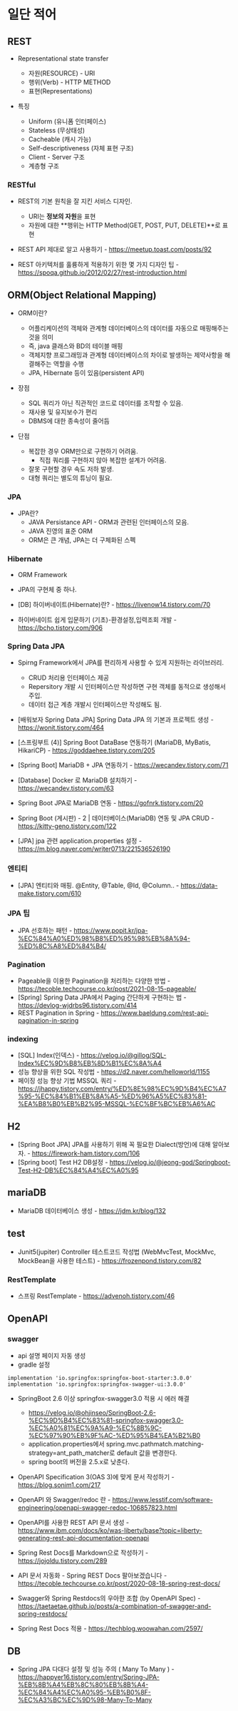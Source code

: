 # 일단 적어

## REST

- Representational state transfer

  - 자원(RESOURCE) - URI
  - 행위(Verb) - HTTP METHOD
  - 표현(Representations)

- 특징
  - Uniform (유니폼 인터페이스)
  - Stateless (무상태성)
  - Cacheable (캐시 가능)
  - Self-descriptiveness (자체 표현 구조)
  - Client - Server 구조
  - 계층형 구조

### RESTful

- REST의 기본 원칙을 잘 지킨 서비스 디자인.

  - URI는 **정보의 자원**을 표현
  - 자원에 대한 **행위는 HTTP Method(GET, POST, PUT, DELETE)**로 표현

- REST API 제대로 알고 사용하기 - <https://meetup.toast.com/posts/92>

- REST 아키텍처를 훌륭하게 적용하기 위한 몇 가지 디자인 팁 - <https://spoqa.github.io/2012/02/27/rest-introduction.html>

## ORM(Object Relational Mapping)

- ORM이란?

  - 어플리케이션의 객체와 관계형 데이터베이스의 데이터를 자동으로 매핑해주는 것을 의미
  - 즉, java 클래스와 BD의 테이블 매핑
  - 객체지향 프로그래밍과 관계형 데이터베이스의 차이로 발생하는 제약사항을 해결해주는 역할을 수행
  - JPA, Hibernate 등이 있음(persistent API)

- 장점

  - SQL 쿼리가 아닌 직관적인 코드로 데이터를 조작할 수 있음.
  - 재사용 및 유지보수가 편리
  - DBMS에 대한 종속성이 줄어듬

- 단점

  - 복잡한 경우 ORM만으로 구현하기 어려움.
    - 직접 쿼리를 구현하지 않아 복잡한 설계가 어려움.
  - 잘못 구현할 경우 속도 저하 발생.
  - 대형 쿼리는 별도의 튜닝이 필요.

### JPA

- JPA란?
  - JAVA Persistance API - ORM과 관련된 인터페이스의 모음.
  - JAVA 진영의 표준 ORM
  - ORM은 큰 개념, JPA는 더 구체화된 스펙

### Hibernate

- ORM Framework
- JPA의 구현체 중 하나.

- [DB] 하이버네이트(Hibernate)란? - <https://livenow14.tistory.com/70>
- 하이버네이트 쉽게 입문하기 (기초)-환경설정,입력조회 개발 - <https://bcho.tistory.com/906>

### Spring Data JPA

- Spirng Framework에서 JPA를 편리하게 사용할 수 있게 지원하는 라이브러리.

  - CRUD 처리용 인터페이스 제공
  - Repersitory 개발 시 인터페이스만 작성하면 구현 객체를 동적으로 생성해서 주입.
  - 데이터 접근 계층 개발시 인터페이스만 작성해도 됨.

- [배워보자 Spring Data JPA] Spring Data JPA 의 기본과 프로젝트 생성 - <https://wonit.tistory.com/464>
- [스프링부트 (4)] Spring Boot DataBase 연동하기 (MariaDB, MyBatis, HikariCP) - <https://goddaehee.tistory.com/205>
- [Spring Boot] MariaDB + JPA 연동하기 - <https://wecandev.tistory.com/71>
- [Database] Docker 로 MariaDB 설치하기 - <https://wecandev.tistory.com/63>
- Spring Boot JPA로 MariaDB 연동 - <https://gofnrk.tistory.com/20>
- Spring Boot (게시판) - 2 | 데이터베이스(MariaDB) 연동 및 JPA CRUD - <https://kitty-geno.tistory.com/122>
- [JPA] jpa 관련 application.properties 설정 - <https://m.blog.naver.com/writer0713/221536526190>

### 엔티티

- [JPA] 엔티티와 매핑. @Entity, @Table, @Id, @Column.. - <https://data-make.tistory.com/610>

### JPA 팁

- JPA 선호하는 패턴 - <https://www.popit.kr/jpa-%EC%84%A0%ED%98%B8%ED%95%98%EB%8A%94-%ED%8C%A8%ED%84%B4/>

### Pagination

- Pageable을 이용한 Pagination을 처리하는 다양한 방법 - <https://tecoble.techcourse.co.kr/post/2021-08-15-pageable/>
- [Spring] Spring Data JPA에서 Paging 간단하게 구현하는 법 - <https://devlog-wjdrbs96.tistory.com/414>
- REST Pagination in Spring - <https://www.baeldung.com/rest-api-pagination-in-spring>

### indexing

- [SQL] Index(인덱스) - <https://velog.io/@gillog/SQL-Index%EC%9D%B8%EB%8D%B1%EC%8A%A4>
- 성능 향상을 위한 SQL 작성법 - <https://d2.naver.com/helloworld/1155>
- 페이징 성능 향상 기법 MSSQL 쿼리 - <https://jhappy.tistory.com/entry/%ED%8E%98%EC%9D%B4%EC%A7%95-%EC%84%B1%EB%8A%A5-%ED%96%A5%EC%83%81-%EA%B8%B0%EB%B2%95-MSSQL-%EC%BF%BC%EB%A6%AC>

## H2

- [Spring Boot JPA] JPA를 사용하기 위해 꼭 필요한 Dialect(방언)에 대해 알아보자. - <https://firework-ham.tistory.com/106>
- [Spring boot] Test H2 DB설정 - <https://velog.io/@jeong-god/Springboot-Test-H2-DB%EC%84%A4%EC%A0%95>

## mariaDB

- MariaDB 데이터베이스 생성 - <https://jdm.kr/blog/132>

## test

- Junit5(jupiter) Controller 테스트코드 작성법 (WebMvcTest, MockMvc, MockBean을 사용한 테스트) - <https://frozenpond.tistory.com/82>

### RestTemplate

- 스프링 RestTemplate - <https://advenoh.tistory.com/46>

## OpenAPI

### swagger

- api 설명 페이지 자동 생성
- gradle 설정

```text
implementation 'io.springfox:springfox-boot-starter:3.0.0'
implementation 'io.springfox:springfox-swagger-ui:3.0.0'
```

- SpringBoot 2.6 이상 springfox-swagger3.0 적용 시 에러 해결

  - <https://velog.io/@ohjinseo/SpringBoot-2.6-%EC%9D%B4%EC%83%81-springfox-swagger3.0-%EC%A0%81%EC%9A%A9-%EC%8B%9C-%EC%97%90%EB%9F%AC-%ED%95%B4%EA%B2%B0>
  - application.properties에서 spring.mvc.pathmatch.matching-strategy=ant_path_matcher로 default 값을 변경한다.
  - spring boot의 버전을 2.5.x로 낮춘다.

- OpenAPI Specification 3(OAS 3)에 맞게 문서 작성하기 - <https://blog.sonim1.com/217>
- OpenAPI 와 Swagger/redoc 란 - <https://www.lesstif.com/software-engineering/openapi-swagger-redoc-106857823.html>
- OpenAPI를 사용한 REST API 문서 생성 - <https://www.ibm.com/docs/ko/was-liberty/base?topic=liberty-generating-rest-api-documentation-openapi>
- Spring Rest Docs를 Markdown으로 작성하기 - <https://jojoldu.tistory.com/289>
- API 문서 자동화 - Spring REST Docs 팔아보겠습니다 - <https://tecoble.techcourse.co.kr/post/2020-08-18-spring-rest-docs/>
- Swagger와 Spring Restdocs의 우아한 조합 (by OpenAPI Spec) - <https://taetaetae.github.io/posts/a-combination-of-swagger-and-spring-restdocs/>
- Spring Rest Docs 적용 - <https://techblog.woowahan.com/2597/>

## DB

- Spring JPA 다대다 설정 및 성능 주의 ( Many To Many ) - <https://happyer16.tistory.com/entry/Spring-JPA-%EB%8B%A4%EB%8C%80%EB%8B%A4-%EC%84%A4%EC%A0%95-%EB%B0%8F-%EC%A3%BC%EC%9D%98-Many-To-Many>
